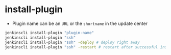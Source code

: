 # install-plugin

- Plugin name can be an `URL` or the `shortname` in the update center

```sh
jenkinscli install-plugin "plugin-name"
jenkinscli install-plugin "ssh"
jenkinscli install-plugin "ssh" -deploy # deploy right away
jenkinscli install-plugin "ssh" -restart # restart after successful installation
```
